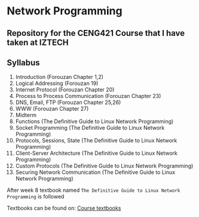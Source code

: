# Network Programming
## Repository for the CENG421 Course that I have taken at IZTECH

## Syllabus 
1.   Introduction (Forouzan Chapter 1,2)
2.   Logical Addressing (Forouzan 19)
3.   Internet Protocol (Forouzan Chapter 20)
4.   Process to Process Communication (Forouzan Chapter 23)
5.   DNS, Email, FTP (Forouzan Chapter 25,26)
6.   WWW (Forouzan Chapter 27)
7.   Midterm
8.   Functions (The Definitive Guide to Linux Network Programming)
9.   Socket Programming (The Definitive Guide to Linux Network Programming)
10.  Protocols, Sessions, State (The Definitive Guide to Linux Network Programming)
11.  Client-Server Architecture (The Definitive Guide to Linux Network Programming)
12.  Custom Protocols (The Definitive Guide to Linux Network Programming)
13.  Securing Network Communication (The Definitive Guide to Linux Network Programming)

After week 8 textbook named `The Definitive Guide to Linux Network Programming` is followed

Textbooks can be found on: [Course textbooks](/Textbooks)
